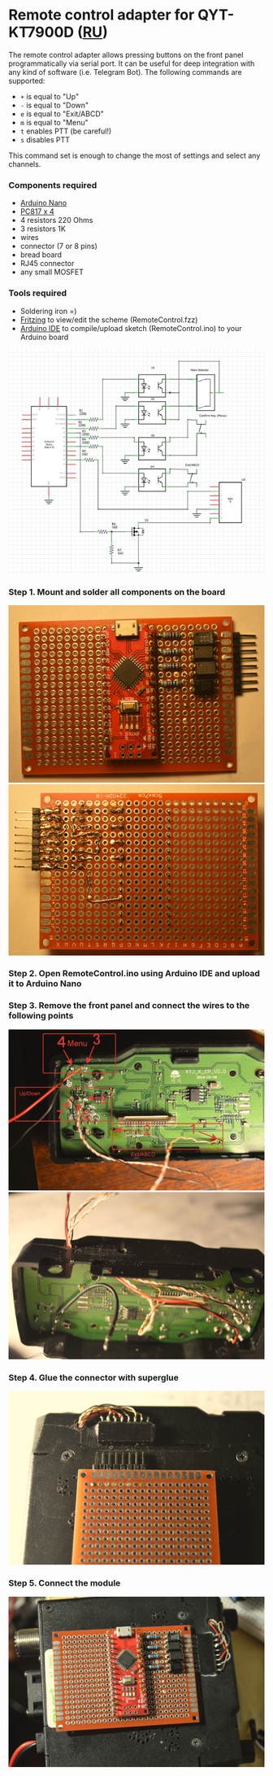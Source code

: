 # Remote control adapter for QYT-KT7900D ([RU](README_RU.md))

The remote control adapter allows pressing buttons on the front panel programmatically via serial port. It can be useful for deep integration with any kind of software (i.e. Telegram Bot).  The following commands are supported:

- ```+``` is equal to "Up"
- ```-``` is equal to "Down"
- ```e``` is equal to "Exit/ABCD"
- ```m``` is equal to "Menu"
- ```t``` enables PTT (be careful!)
- ```s``` disables PTT

This command set is enough to change the most of settings and select any channels.
### Components required
- [Arduino Nano](https://docs.arduino.cc/hardware/nano)
- [PC817 x 4](https://www.farnell.com/datasheets/73758.pdf)
- 4 resistors 220 Ohms
- 3 resistors 1K
- wires
- connector (7 or 8 pins)
- bread board
- RJ45 connector
- any small MOSFET
  
### Tools required

- Soldering iron =)
- [Fritzing](https://github.com/fritzing/fritzing-app/releases) to view/edit the scheme (RemoteControl.fzz)
- [Arduino IDE](https://www.arduino.cc/en/software) to compile/upload sketch (RemoteControl.ino) to your Arduino board

![Scheme](Scheme.png)

### Step 1. Mount and solder all components on the board
![Board1](BreadBoard1.png)
![Board2](BreadBoard2.png)

### Step 2. Open  RemoteControl.ino using Arduino IDE and upload it to Arduino Nano
### Step 3. Remove the front panel and connect the wires to the following points

![ConnectionPoints](FrontPanelPoints.png)
![Wires](FrontPanelWires.png)
### Step 4. Glue the connector with superglue
![Connector](Connector.png)

### Step 5. Connect the module
![Connected](Connected.png)


